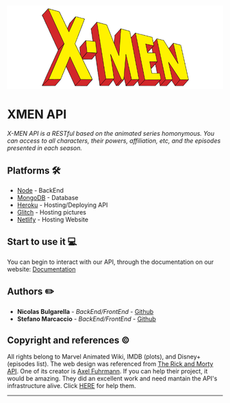 ![](FrontEnd/img/icon.png)

# XMEN API

_X-MEN API is a RESTful based on the animated series homonymous. You can access to all characters, their powers, affiliation, etc, and the episodes presented in each season._

## Platforms 🛠️

-    [Node](https://nodejs.org/en/) - BackEnd
-    [MongoDB](https://www.mongodb.com/es) - Database
-    [Heroku](https://www.heroku.com/) - Hosting/Deploying API
-    [Glitch](https://glitch.com/) - Hosting pictures
-    [Netlify](https://app.netlify.com/) - Hosting Website

## Start to use it 💻

You can begin to interact with our API, through the documentation on our website: [Documentation](https://api-xmen-animated-series.netlify.app/doc.html)

## Authors ✏️

-    **Nicolas Bulgarella** - _BackEnd/FrontEnd_ - [Github](https://github.com/bulga138)
-    **Stefano Marcaccio** - _BackEnd/FrontEnd_ - [Github](https://github.com/Ste-Mar)

## Copyright and references ©️

All rights belong to Marvel Animated Wiki, IMDB (plots), and Disney+ (episodes list). The web design was referenced from [The Rick and Morty API](https://rickandmortyapi.com/). One of its creator is [Axel Fuhrmann](https://github.com/afuh). If you can help their project, it would be amazing. They did an excellent work and need mantain the API's infrastructure alive. Click [HERE](https://rickandmortyapi.com/help-us) for help them.

---
